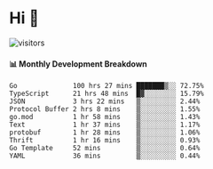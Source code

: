 # Hi 👋
 
![visitors](https://visitor-badge.glitch.me/badge?page_id=sorcererxw.sorcererx)

#### 📊 Monthly Development Breakdown

<!--START_SECTION:waka-->
```text
Go              100 hrs 27 mins ███████▒░░ 72.75%
TypeScript      21 hrs 48 mins  █▓░░░░░░░░ 15.79%
JSON            3 hrs 22 mins   ▒░░░░░░░░░ 2.44%
Protocol Buffer 2 hrs 8 mins    ▒░░░░░░░░░ 1.55%
go.mod          1 hr 58 mins    ▒░░░░░░░░░ 1.43%
Text            1 hr 37 mins    ▒░░░░░░░░░ 1.17%
protobuf        1 hr 28 mins    ▒░░░░░░░░░ 1.06%
Thrift          1 hr 16 mins    ▒░░░░░░░░░ 0.93%
Go Template     52 mins         ▒░░░░░░░░░ 0.64%
YAML            36 mins         ▒░░░░░░░░░ 0.44%
```
<!--END_SECTION:waka-->
